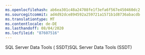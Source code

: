 ```yaml
---
ms.openlocfilehash: ab6ea301c48a24708fe1f3efa6f567e450460dc2
ms.sourcegitcommit: ad4d92dce894592a259721a1571b1d8736abacdb
ms.translationtype: MT
ms.contentlocale: de-DE
ms.lasthandoff: 08/04/2020
ms.locfileid: "87607516"
---
```

<span data-ttu-id="366b0-101">SQL Server Data Tools \( SSDT\)</span><span class="sxs-lookup"><span data-stu-id="366b0-101">SQL Server Data Tools \(SSDT\)</span></span>
